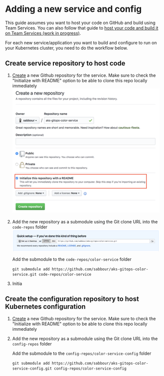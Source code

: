 # Adding a new service and config

This guide assumes you want to host your code on GitHub and build using Team Services. You can also follow that guide to [host your code and build it on Team Services (work in progress)]().

For each new service/application you want to build and configure to run on your Kubernetes cluster, you need to do the workflow below.

## Create service repository to host code

1. [Create](https://github.com/new) a new Github repository for the service. Make sure to check the "Initialize with README" option to be able to clone this repo locally immediately
    ![Create new repository](img/create-repo.png)

1. Add the new repository as a submodule using the Git clone URL into the `code-repos` folder
    ![Get Git clone URL](img/gitclone-url.png)

    Add the submodule to the `code-repos/color-service` folder

    `git submodule add https://github.com/sabbour/aks-gitops-color-service.git code-repos/color-service`

1. Initia

## Create the configuration repository to host Kubernetes configuration

1. [Create](https://github.com/new) a new Github repository for the service. Make sure to check the "Initialize with README" option to be able to clone this repo locally immediately

1. Add the new repository as a submodule using the Git clone URL into the `config-repos` folder

    Add the submodule to the `config-repos/color-service-config` folder

    `git submodule add https://github.com/sabbour/aks-gitops-color-service-config.git config-repos/color-service-config`